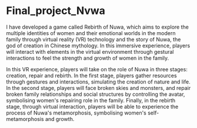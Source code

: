 # Final_project_Nvwa
I have developed a game called Rebirth of Nuwa, which aims to explore the multiple identities of women and their emotional worlds in the modern family through virtual reality (VR) technology and the story of Nuwa, the god of creation in Chinese mythology. In this immersive experience, players will interact with elements in the virtual environment through gestural interactions to feel the strength and growth of women in the family.

In this VR experience, players will take on the role of Nuwa in three stages: creation, repair and rebirth. In the first stage, players gather resources through gestures and interactions, simulating the creation of nature and life. In the second stage, players will face broken skies and monsters, and repair broken family relationships and social structures by controlling the avatar, symbolising women's repairing role in the family. Finally, in the rebirth stage, through virtual interaction, players will be able to experience the process of Nuwa's metamorphosis, symbolising women's self-metamorphosis and growth.
